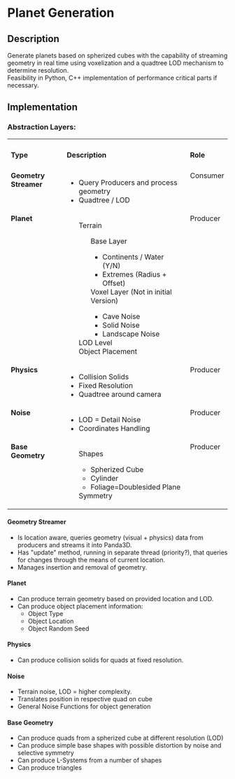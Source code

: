 # Planet Generation

## Description

Generate planets based on spherized cubes with the capability of streaming geometry
in real time using voxelization and a quadtree LOD mechanism to determine 
resolution.<br>
Feasibility in Python, C++ implementation of performance critical parts if necessary. 
 
## Implementation

### Abstraction Layers:

<div style="table, td, th{border-collapse: collapse; border: 1px solid black;}">
<table>
    <tr>
        <th align="left"><h4>Type</h4></th>
        <th align="left"><h4>Description</h4></th>
        <th align="left"><h4>Role</h4></th>
    </tr>
    <tr>
        <td valign="top"><b>Geometry Streamer</b></td>
        <td><ul>
            <li>Query Producers and process geometry</li>
            <li>Quadtree / LOD</li>
        </ul></td>
        <td valign="top">Consumer</td>
    </tr>
    <tr>
        <td valign="top"><b>Planet</b></td>
        <td><ul>
            Terrain
            <ul>
                Base Layer
                <ul>
                    <li>Continents / Water (Y/N)</li>
                    <li>Extremes (Radius + Offset)</li>
                </ul>
                Voxel Layer (Not in initial Version)
                <ul>
                    <li>Cave Noise</li>
                    <li>Solid Noise</li>
                    <li>Landscape Noise</li>
                </ul>
            </ul>
            LOD Level<br>
            Object Placement
        </ul></td>
        <td valign="top">Producer</td>
    </tr>
    <tr>
        <td valign="top"><b>Physics</b></td>
        <td><ul>
            <li>Collision Solids</li>
            <li>Fixed Resolution</li>
            <li>Quadtree around camera</li>
        </ul></td>
        <td valign="top">Producer</td>
    </tr>
    <tr>
        <td valign="top"><b>Noise</b></td>
        <td><ul>
            <li>LOD = Detail Noise</li>
            <li>Coordinates Handling</li>
        </ul></td>
        <td valign="top">Producer</td>
    </tr>
    <tr>
        <td valign="top"><b>Base Geometry</b></td>
        <td><ul>
            Shapes
            <ul>
                <li>Spherized Cube</li>
                <li>Cylinder</li>
                <li>Foliage=Doublesided Plane</li>
            </ul>
            Symmetry
        </ul></td>
        <td valign="top">Producer</td>
    </tr>
</table></div>


#### Geometry Streamer

* Is location aware, queries geometry (visual + physics) data from producers and
streams it into Panda3D.
* Has "update" method, running in separate thread (priority?), that queries for 
changes through the means of current location.
* Manages insertion and removal of geometry.


#### Planet

* Can produce terrain geometry based on provided location and LOD.
* Can produce object placement information:
    * Object Type
    * Object Location
    * Object Random Seed


#### Physics

* Can produce collision solids for quads at fixed resolution.


#### Noise

* Terrain noise, LOD = higher complexity.
* Translates position in respective quad on cube
* General Noise Functions for object generation


#### Base Geometry

* Can produce quads from a spherized cube at different resolution (LOD)
* Can produce simple base shapes with possible distortion by noise and 
selective symmetry
* Can produce L-Systems from a number of shapes
* Can produce triangles
